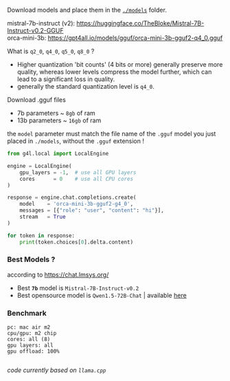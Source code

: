 
Download models and place them in the [`./models`](/models) folder.

mistral-7b-instruct (v2): https://huggingface.co/TheBloke/Mistral-7B-Instruct-v0.2-GGUF   
orca-mini-3b: https://gpt4all.io/models/gguf/orca-mini-3b-gguf2-q4_0.gguf

What is `q2_0`, `q4_0`, `q5_0`, `q8_0` ?
- Higher quantization 'bit counts' (4 bits or more) generally preserve more quality, whereas lower levels compress the model further, which can lead to a significant loss in quality.
- generally the standard quantization level is `q4_0`.


Download .gguf files
- 7b parameters ~ `8gb` of ram
- 13b parameters ~ `16gb` of ram

the `model` parameter must match the file name of the `.gguf` model you just placed in `./models`, without the `.gguf` extension !


```py
from g4l.local import LocalEngine

engine = LocalEngine(
    gpu_layers = -1,  # use all GPU layers
    cores      = 0    # use all CPU cores
)

response = engine.chat.completions.create(
    model    = 'orca-mini-3b-gguf2-g4_0',
    messages = [{"role": "user", "content": "hi"}],
    stream   = True
)

for token in response:
    print(token.choices[0].delta.content)
```

### Best Models ?
according to https://chat.lmsys.org/ 

- Best **`7b`** model is `Mistral-7B-Instruct-v0.2`
- Best opensource  model is `Qwen1.5-72B-Chat` | available [here](https://huggingface.co/Qwen/Qwen1.5-72B-Chat-GGUF/tree/main)

### Benchmark

```
pc: mac air m2
cpu/gpu: m2 chip
cores: all (8)
gpu layers: all
gpu offload: 100%


```


*code currently based on `llama.cpp`*
